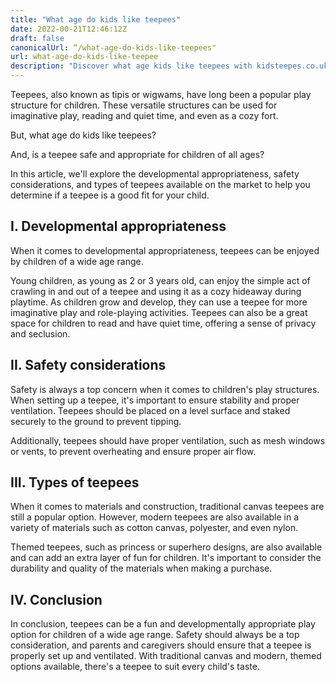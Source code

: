```yaml
---
title: "What age do kids like teepees"
date: 2022-00-21T12:46:12Z
draft: false
canonicalUrl: “/what-age-do-kids-like-teepees"
url: what-age-do-kids-like-teepee
description: "Discover what age kids like teepees with kidsteepes.co.uk!"
---
```


Teepees, also known as tipis or wigwams, have long been a popular play structure for children. These versatile structures can be used for imaginative play, reading and quiet time, and even as a cozy fort. 

But, what age do kids like teepees? 

And, is a teepee safe and appropriate for children of all ages? 

In this article, we'll explore the developmental appropriateness, safety considerations, and types of teepees available on the market to help you determine if a teepee is a good fit for your child.

## I. Developmental appropriateness

When it comes to developmental appropriateness, teepees can be enjoyed by children of a wide age range. 

Young children, as young as 2 or 3 years old, can enjoy the simple act of crawling in and out of a teepee and using it as a cozy hideaway during playtime. As children grow and develop, they can use a teepee for more imaginative play and role-playing activities. Teepees can also be a great space for children to read and have quiet time, offering a sense of privacy and seclusion.

## II. Safety considerations

Safety is always a top concern when it comes to children's play structures. When setting up a teepee, it's important to ensure stability and proper ventilation. Teepees should be placed on a level surface and staked securely to the ground to prevent tipping.

Additionally, teepees should have proper ventilation, such as mesh windows or vents, to prevent overheating and ensure proper air flow.

## III. Types of teepees

When it comes to materials and construction, traditional canvas teepees are still a popular option. However, modern teepees are also available in a variety of materials such as cotton canvas, polyester, and even nylon. 

Themed teepees, such as princess or superhero designs, are also available and can add an extra layer of fun for children. It's important to consider the durability and quality of the materials when making a purchase.

## IV. Conclusion

In conclusion, teepees can be a fun and developmentally appropriate play option for children of a wide age range. Safety should always be a top consideration, and parents and caregivers should ensure that a teepee is properly set up and ventilated. With traditional canvas and modern, themed options available, there's a teepee to suit every child's taste.